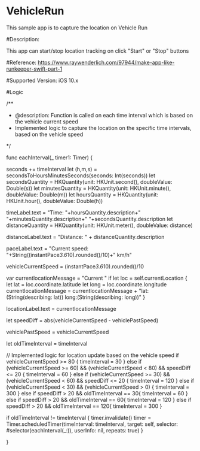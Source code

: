 # VehicleRun
This sample app is to capture the location on Vehicle Run

#Description: 

This app can start/stop location tracking on click "Start" or "Stop" buttons

#Reference:
https://www.raywenderlich.com/97944/make-app-like-runkeeper-swift-part-1

#Supported Version: iOS 10.x

#Logic

/**
* @description: Function is called on each time interval which is based on the vehicle current speed
* Implemented logic to capture the location on the specific time intervals, based on the vehicle speed

*/


func eachInterval(_ timer1: Timer) {

seconds += timeInterval
let (h,m,s) = secondsToHoursMinutesSeconds(seconds: Int(seconds))
let secondsQuantity = HKQuantity(unit: HKUnit.second(), doubleValue: Double(s))
let minutesQuantity = HKQuantity(unit: HKUnit.minute(), doubleValue: Double(m))
let hoursQuantity = HKQuantity(unit: HKUnit.hour(), doubleValue: Double(h))


timeLabel.text = "Time: "+hoursQuantity.description+" "+minutesQuantity.description+" "+secondsQuantity.description
let distanceQuantity = HKQuantity(unit: HKUnit.meter(), doubleValue: distance)

distanceLabel.text = "Distance: " + distanceQuantity.description

paceLabel.text = "Current speed: "+String((instantPace*3.6*10).rounded()/10)+" km/h"

vehicleCurrentSpeed = (instantPace*3.6*10).rounded()/10

var currentlocationMessage = "Current "
if let loc = self.currentLocation {
let lat = loc.coordinate.latitude
let long = loc.coordinate.longitude
currentlocationMessage = currentlocationMessage + "lat: \(String(describing: lat))   long:\(String(describing: long))"
}

locationLabel.text = currentlocationMessage

let speedDiff = abs(vehicleCurrentSpeed - vehiclePastSpeed)

vehiclePastSpeed = vehicleCurrentSpeed

let oldTimeInterval = timeInterval

// Implemented logic for location update based on the vehicle speed
if vehicleCurrentSpeed >= 80 {
timeInterval = 30
}
else if (vehicleCurrentSpeed >= 60) && (vehicleCurrentSpeed < 80) && speedDiff <= 20 {
timeInterval = 60
}
else if (vehicleCurrentSpeed >= 30) && (vehicleCurrentSpeed < 60) && speedDiff <= 20 {
timeInterval = 120
}
else if (vehicleCurrentSpeed < 30) && (vehicleCurrentSpeed > 0) {
timeInterval = 300
}
else if speedDiff > 20  && oldTimeInterval == 30{
timeInterval = 60
}
else if speedDiff > 20  && oldTimeInterval == 60{
timeInterval = 120
}
else if speedDiff > 20  && oldTimeInterval == 120{
timeInterval = 300
}


if oldTimeInterval != timeInterval {
timer.invalidate()
timer = Timer.scheduledTimer(timeInterval: timeInterval,
target: self,
selector: #selector(eachInterval(_:)),
userInfo: nil,
repeats: true)
}

}

